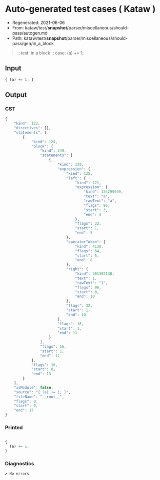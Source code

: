# Auto-generated test cases ( Kataw )
- Regenerated: 2021-06-06
- From: kataw/test/__snapshot__/parser/miscellaneous/should-pass/autogen.md
- Path: kataw/test/__snapshot__/parser/miscellaneous/should-pass/gen/in_a_block
> :: test: in a block
> :: case: (a) += 1;
## Input

`````js
{ (a) += 1; }
`````
## Output

### CST

```javascript
{
    "kind": 122,
    "directives": [],
    "statements": [
        {
            "kind": 124,
            "block": {
                "kind": 249,
                "statements": [
                    {
                        "kind": 120,
                        "expression": {
                            "kind": 125,
                            "left": {
                                "kind": 121,
                                "expression": {
                                    "kind": 134299649,
                                    "text": "a",
                                    "rawText": "a",
                                    "flags": 96,
                                    "start": 3,
                                    "end": 4
                                },
                                "flags": 32,
                                "start": 1,
                                "end": 5
                            },
                            "operatorToken": {
                                "kind": 4130,
                                "flags": 64,
                                "start": 5,
                                "end": 8
                            },
                            "right": {
                                "kind": 201392130,
                                "text": 1,
                                "rawText": "1",
                                "flags": 96,
                                "start": 8,
                                "end": 10
                            },
                            "flags": 32,
                            "start": 1,
                            "end": 10
                        },
                        "flags": 16,
                        "start": 1,
                        "end": 11
                    }
                ],
                "flags": 16,
                "start": 1,
                "end": 11
            },
            "flags": 16,
            "start": 0,
            "end": 13
        }
    ],
    "isModule": false,
    "source": "{ (a) += 1; }",
    "fileName": "__root__",
    "flags": 0,
    "start": 0,
    "end": 13
}
```

### Printed

```javascript

{
  (a) += 1;
}
```

### Diagnostics

```javascript
✔ No errors
```

